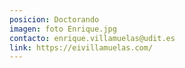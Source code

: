 ```yaml
---
posicion: Doctorando
imagen: foto Enrique.jpg
contacto: enrique.villamuelas@udit.es
link: https://eivillamuelas.com/
---
```


